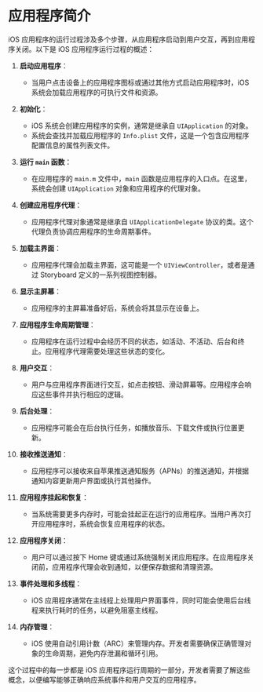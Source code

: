 # 应用程序简介

iOS 应用程序的运行过程涉及多个步骤，从应用程序启动到用户交互，再到应用程序关闭。以下是 iOS 应用程序运行过程的概述：

1. **启动应用程序**：
   - 当用户点击设备上的应用程序图标或通过其他方式启动应用程序时，iOS 系统会加载应用程序的可执行文件和资源。

2. **初始化**：
   - iOS 系统会创建应用程序的实例，通常是继承自 `UIApplication` 的对象。
   - 系统会查找并加载应用程序的 `Info.plist` 文件，这是一个包含应用程序配置信息的属性列表文件。

3. **运行 `main` 函数**：
   - 在应用程序的 `main.m` 文件中，`main` 函数是应用程序的入口点。在这里，系统会创建 `UIApplication` 对象和应用程序的代理对象。

4. **创建应用程序代理**：
   - 应用程序代理对象通常是继承自 `UIApplicationDelegate` 协议的类。这个代理负责协调应用程序的生命周期事件。

5. **加载主界面**：
   - 应用程序代理会加载主界面，这可能是一个 `UIViewController`，或者是通过 Storyboard 定义的一系列视图控制器。

6. **显示主屏幕**：
   - 应用程序的主屏幕准备好后，系统会将其显示在设备上。

7. **应用程序生命周期管理**：
   - 应用程序在运行过程中会经历不同的状态，如活动、不活动、后台和终止。应用程序代理需要处理这些状态的变化。

8. **用户交互**：
   - 用户与应用程序界面进行交互，如点击按钮、滑动屏幕等。应用程序会响应这些事件并执行相应的逻辑。

9. **后台处理**：
   - 应用程序可能会在后台执行任务，如播放音乐、下载文件或执行位置更新。

10. **接收推送通知**：
    - 应用程序可以接收来自苹果推送通知服务（APNs）的推送通知，并根据通知内容更新用户界面或执行其他操作。

11. **应用程序挂起和恢复**：
    - 当系统需要更多内存时，可能会挂起正在运行的应用程序。当用户再次打开应用程序时，系统会恢复应用程序的状态。

12. **应用程序关闭**：
    - 用户可以通过按下 Home 键或通过系统强制关闭应用程序。在应用程序关闭前，应用程序代理会收到通知，以便保存数据和清理资源。

13. **事件处理和多线程**：
    - iOS 应用程序通常在主线程上处理用户界面事件，同时可能会使用后台线程来执行耗时的任务，以避免阻塞主线程。

14. **内存管理**：
    - iOS 使用自动引用计数（ARC）来管理内存。开发者需要确保正确管理对象的生命周期，避免内存泄漏和循环引用。

这个过程中的每一步都是 iOS 应用程序运行周期的一部分，开发者需要了解这些概念，以便编写能够正确响应系统事件和用户交互的应用程序。

